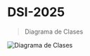 DSI-2025
=========

> Diagrama de Clases

![Diagrama de Clases](https://www.plantuml.com/plantuml/png/VL3HRi8m37pFLqGybMtb0n12C9wGsDFs0wQrganfNDafqiJuzqNWiYpJrfUwrxlp-JOIWUFOU_C24Tc1hUlrx65czTDi_TW7IkZdkiHMTMttGHfsG-Cec6mkNHeF8ZdPdesnwNcqC30TeOLANU7wUfgaTh5OsFuspyyNSp5gDlq_Ntrg6wW_CYxjQsGNEWKROaOFqPr0blRW9AvKjpPJW0xZBgDLyvAeEJl63ZYZLdd4R5CoE95hlwFUBlitA0pelMkfW7rQ-Px0VOZO8IkACc3Z8F6XBGJQb6orrVBgwMYK2CgX-nqgJlcVYJn2KF87741s8mjLFypkstufeiE0RvJsvzN-fKvDRJ2qO--_0000)
